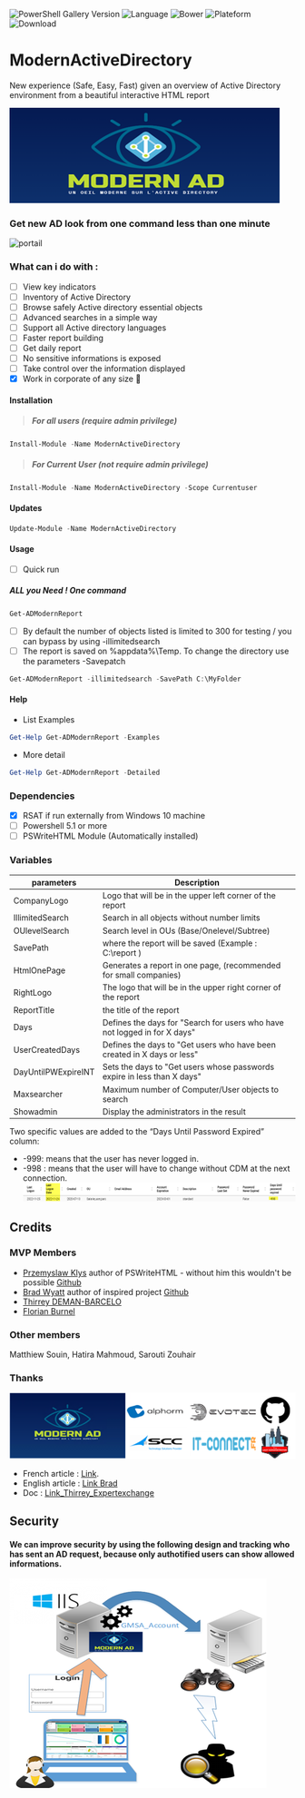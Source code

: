 ![PowerShell Gallery Version](https://img.shields.io/powershellgallery/v/ModernActivedirectory) ![Language](https://img.shields.io/badge/Powershell-100.0%25-blue)  ![Bower](https://img.shields.io/bower/l/Bootstrap?style=plastic) ![Plateform](https://img.shields.io/badge/Platform-Windows-brightgreen) ![Download](https://img.shields.io/badge/Downoad%20ModerActiveDirectory-500-orange)

# ModernActiveDirectory 
New experience (Safe, Easy, Fast) given an overview of Active Directory environment from a beautiful interactive HTML report

![Logo](Pictures/Logo.png "Logo")
### Get new AD look from one command less than one minute

![portail](https://user-images.githubusercontent.com/49924401/224164475-b18b4ce6-f4b2-4f3a-8dcc-a07b9b49ddf0.gif)

### What can i do with : 
- [ ] View key indicators
- [ ] Inventory of Active Directory
- [ ] Browse safely Active directory essential objects 
- [ ] Advanced searches in a simple way
- [ ] Support all Active directory languages
- [ ] Faster report building
- [ ] Get daily report
- [ ] No sensitive informations is exposed 
- [ ] Take control over the information displayed
- [x] Work in corporate of any size :tada:

#### Installation 
> #####  For all users (require admin privilege)
```Powershell
Install-Module -Name ModernActiveDirectory
```
> ##### For Current User (not require admin privilege)
```Powershell
Install-Module -Name ModernActiveDirectory -Scope Currentuser
```
#### Updates
```Powershell
Update-Module -Name ModernActiveDirectory
```
#### Usage
- [ ] Quick run
##### ALL you Need ! One command
```Powershell
Get-ADModernReport
```
- [ ]  By default the number of objects listed is limited to 300 for testing / you can bypass by using -illimitedsearch
- [ ]  The report is saved on %appdata%\Temp. To change the directory use the parameters -Savepatch

```Powershell
Get-ADModernReport -illimitedsearch -SavePath C:\MyFolder
```
#### Help
- List Examples
```Powershell
Get-Help Get-ADModernReport -Examples
```
- More detail
```Powershell
Get-Help Get-ADModernReport -Detailed
```
### Dependencies
- [x] RSAT if run externally from Windows 10 machine
- [ ] Powershell 5.1 or more
- [ ] PSWriteHTML Module (Automatically installed)
### Variables
| parameters  | Description |
| ------------- | ------------- |
| CompanyLogo   | Logo that will be in the upper left corner of the report  |
| IllimitedSearch | Search in all objects without number limits |
| OUlevelSearch | Search level in OUs (Base/Onelevel/Subtree) |
| SavePath      | where the report will be saved (Example : C:\report ) |
| HtmlOnePage | Generates a report in one page, (recommended for small companies) |
| RightLogo     | The logo that will be in the upper right corner of the report |
| ReportTitle   | the title of the report |
| Days          | Defines the days for "Search for users who have not logged in for X days" |
| UserCreatedDays | Defines the days to "Get users who have been created in X days or less" |
| DayUntilPWExpireINT | Sets the days to "Get users whose passwords expire in less than X days" |
| Maxsearcher | Maximum number of Computer/User objects to search |
| Showadmin | Display the administrators in the result |

Two specific values are added to the “Days Until Password Expired” column:

* -999: means that the user has never logged in.
* -998 : means that the user will have to change without CDM at the next connection.
![Codes](Pictures/codes.png "Codes")

## Credits
### MVP Members 
- [Przemyslaw Klys](https://www.linkedin.com/in/pklys/) author of PSWriteHTML - without him this wouldn't be possible [Github](https://github.com/EvotecIT/PSWriteHTML)
- [Brad Wyatt](https://www.thelazyadministrator.com/) author of inspired project [Github](https://github.com/bwya77)
- [Thirrey DEMAN-BARCELO](https://www.experts-exchange.com/members/DEMAN-BARCELOMVP-Thierry.html)
- [Florian Burnel](https://www.it-connect.fr/author/florian/)
### Other members
Matthiew Souin, Hatira Mahmoud, Sarouti Zouhair
### Thanks 
![Credits](Pictures/Credits1.png "Credits")

* French article : [Link](https://www.it-connect.fr/une-vue-densemble-de-votre-annuaire-en-un-clin-doeil-avec-modern-active-directory/).
* English article : [Link Brad](https://www.thelazyadministrator.com/2023/03/19/modern-active-directory-an-update-to-pshtml-ad-report/)
* Doc : [Link_Thirrey_Expertexchange](https://www.experts-exchange.com/articles/37935/Modern-Active-Directory-part-1-2.html)
                

## Security

#### We can improve security by using the following design and tracking who has sent an AD request, because only authotified users can show allowed informations.

![Archi_secu](Docs/Archi_secu1.png "Archi_secu")
